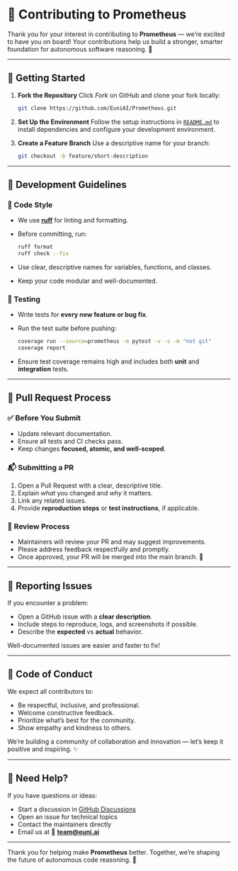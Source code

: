 # 🧠 Contributing to **Prometheus**

Thank you for your interest in contributing to **Prometheus** — we’re excited to have you on board!
Your contributions help us build a stronger, smarter foundation for autonomous software reasoning. 💪

---

## 🚀 Getting Started

1. **Fork the Repository**
   Click *Fork* on GitHub and clone your fork locally:

   ```bash
   git clone https://github.com/EuniAI/Prometheus.git
   ```
2. **Set Up the Environment**
   Follow the setup instructions in [`README.md`](./README.md) to install dependencies and configure your development environment.
3. **Create a Feature Branch**
   Use a descriptive name for your branch:

   ```bash
   git checkout -b feature/short-description
   ```

---

## 🧩 Development Guidelines

### 🧱 Code Style

* We use **[ruff](https://docs.astral.sh/ruff/)** for linting and formatting.
* Before committing, run:

  ```bash
  ruff format
  ruff check --fix
  ```
* Use clear, descriptive names for variables, functions, and classes.
* Keep your code modular and well-documented.

### 🧪 Testing

* Write tests for **every new feature or bug fix**.
* Run the test suite before pushing:

  ```bash
  coverage run --source=prometheus -m pytest -v -s -m "not git"
  coverage report
  ```
* Ensure test coverage remains high and includes both **unit** and **integration** tests.

---

## 🔁 Pull Request Process

### ✅ Before You Submit

* Update relevant documentation.
* Ensure all tests and CI checks pass.
* Keep changes **focused, atomic, and well-scoped**.

### 📬 Submitting a PR

1. Open a Pull Request with a clear, descriptive title.
2. Explain *what* you changed and *why* it matters.
3. Link any related issues.
4. Provide **reproduction steps** or **test instructions**, if applicable.

### 👀 Review Process

* Maintainers will review your PR and may suggest improvements.
* Please address feedback respectfully and promptly.
* Once approved, your PR will be merged into the main branch. 🎉

---

## 🐞 Reporting Issues

If you encounter a problem:

* Open a GitHub issue with a **clear description**.
* Include steps to reproduce, logs, and screenshots if possible.
* Describe the **expected** vs **actual** behavior.

Well-documented issues are easier and faster to fix!

---

## 🤝 Code of Conduct

We expect all contributors to:

* Be respectful, inclusive, and professional.
* Welcome constructive feedback.
* Prioritize what’s best for the community.
* Show empathy and kindness to others.

We’re building a community of collaboration and innovation — let’s keep it positive and inspiring. ✨

---

## 💬 Need Help?

If you have questions or ideas:

* Start a discussion in [GitHub Discussions](../../discussions)
* Open an issue for technical topics
* Contact the maintainers directly
* Email us at 📧 **[team@euni.ai](mailto:team@euni.ai)**

---

Thank you for helping make **Prometheus** better.
Together, we’re shaping the future of autonomous code reasoning. 🚀